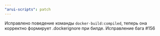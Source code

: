 ```yaml
---
"arui-scripts": patch
---
```


Исправлено поведение команды `docker-build:compiled`, теперь она корректно формирует .dockerignore при билде. Исправление бага #156
